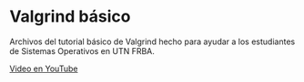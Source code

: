 # Valgrind básico

Archivos del tutorial básico de Valgrind hecho para ayudar a los estudiantes de Sistemas Operativos en UTN FRBA.

[Video en YouTube](https://www.youtube.com/watch?v=fSyqPD_xp1o)
